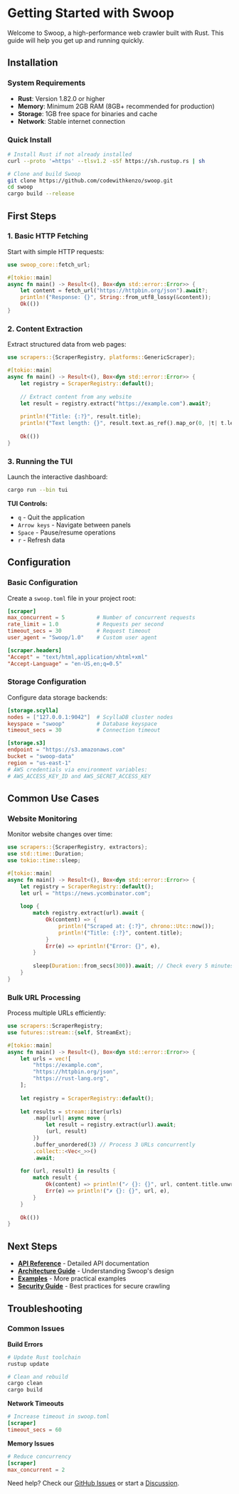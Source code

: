 # Getting Started with Swoop

Welcome to Swoop, a high-performance web crawler built with Rust. This guide will help you get up and running quickly.

## Installation

### System Requirements

- **Rust**: Version 1.82.0 or higher
- **Memory**: Minimum 2GB RAM (8GB+ recommended for production)
- **Storage**: 1GB free space for binaries and cache
- **Network**: Stable internet connection

### Quick Install

```bash
# Install Rust if not already installed
curl --proto '=https' --tlsv1.2 -sSf https://sh.rustup.rs | sh

# Clone and build Swoop
git clone https://github.com/codewithkenzo/swoop.git
cd swoop
cargo build --release
```

## First Steps

### 1. Basic HTTP Fetching

Start with simple HTTP requests:

```rust
use swoop_core::fetch_url;

#[tokio::main]
async fn main() -> Result<(), Box<dyn std::error::Error>> {
    let content = fetch_url("https://httpbin.org/json").await?;
    println!("Response: {}", String::from_utf8_lossy(&content));
    Ok(())
}
```

### 2. Content Extraction

Extract structured data from web pages:

```rust
use scrapers::{ScraperRegistry, platforms::GenericScraper};

#[tokio::main]
async fn main() -> Result<(), Box<dyn std::error::Error>> {
    let registry = ScraperRegistry::default();
    
    // Extract content from any website
    let result = registry.extract("https://example.com").await?;
    
    println!("Title: {:?}", result.title);
    println!("Text length: {}", result.text.as_ref().map_or(0, |t| t.len()));
    
    Ok(())
}
```

### 3. Running the TUI

Launch the interactive dashboard:

```bash
cargo run --bin tui
```

**TUI Controls:**
- `q` - Quit the application
- `Arrow keys` - Navigate between panels
- `Space` - Pause/resume operations
- `r` - Refresh data

## Configuration

### Basic Configuration

Create a `swoop.toml` file in your project root:

```toml
[scraper]
max_concurrent = 5          # Number of concurrent requests
rate_limit = 1.0            # Requests per second
timeout_secs = 30           # Request timeout
user_agent = "Swoop/1.0"    # Custom user agent

[scraper.headers]
"Accept" = "text/html,application/xhtml+xml"
"Accept-Language" = "en-US,en;q=0.5"
```

### Storage Configuration

Configure data storage backends:

```toml
[storage.scylla]
nodes = ["127.0.0.1:9042"]  # ScyllaDB cluster nodes
keyspace = "swoop"          # Database keyspace
timeout_secs = 30           # Connection timeout

[storage.s3]
endpoint = "https://s3.amazonaws.com"
bucket = "swoop-data"
region = "us-east-1"
# AWS credentials via environment variables:
# AWS_ACCESS_KEY_ID and AWS_SECRET_ACCESS_KEY
```

## Common Use Cases

### Website Monitoring

Monitor website changes over time:

```rust
use scrapers::{ScraperRegistry, extractors};
use std::time::Duration;
use tokio::time::sleep;

#[tokio::main]
async fn main() -> Result<(), Box<dyn std::error::Error>> {
    let registry = ScraperRegistry::default();
    let url = "https://news.ycombinator.com";
    
    loop {
        match registry.extract(url).await {
            Ok(content) => {
                println!("Scraped at: {:?}", chrono::Utc::now());
                println!("Title: {:?}", content.title);
            }
            Err(e) => eprintln!("Error: {}", e),
        }
        
        sleep(Duration::from_secs(300)).await; // Check every 5 minutes
    }
}
```

### Bulk URL Processing

Process multiple URLs efficiently:

```rust
use scrapers::ScraperRegistry;
use futures::stream::{self, StreamExt};

#[tokio::main]
async fn main() -> Result<(), Box<dyn std::error::Error>> {
    let urls = vec![
        "https://example.com",
        "https://httpbin.org/json",
        "https://rust-lang.org",
    ];
    
    let registry = ScraperRegistry::default();
    
    let results = stream::iter(urls)
        .map(|url| async move {
            let result = registry.extract(url).await;
            (url, result)
        })
        .buffer_unordered(3) // Process 3 URLs concurrently
        .collect::<Vec<_>>()
        .await;
    
    for (url, result) in results {
        match result {
            Ok(content) => println!("✓ {}: {}", url, content.title.unwrap_or_default()),
            Err(e) => println!("✗ {}: {}", url, e),
        }
    }
    
    Ok(())
}
```

## Next Steps

- [**API Reference**](../api/README.md) - Detailed API documentation
- [**Architecture Guide**](../architecture/overview.md) - Understanding Swoop's design
- [**Examples**](../../examples/) - More practical examples
- [**Security Guide**](security.md) - Best practices for secure crawling

## Troubleshooting

### Common Issues

**Build Errors**
```bash
# Update Rust toolchain
rustup update

# Clean and rebuild
cargo clean
cargo build
```

**Network Timeouts**
```toml
# Increase timeout in swoop.toml
[scraper]
timeout_secs = 60
```

**Memory Issues**
```toml
# Reduce concurrency
[scraper]
max_concurrent = 2
```

Need help? Check our [GitHub Issues](https://github.com/codewithkenzo/swoop/issues) or start a [Discussion](https://github.com/codewithkenzo/swoop/discussions).